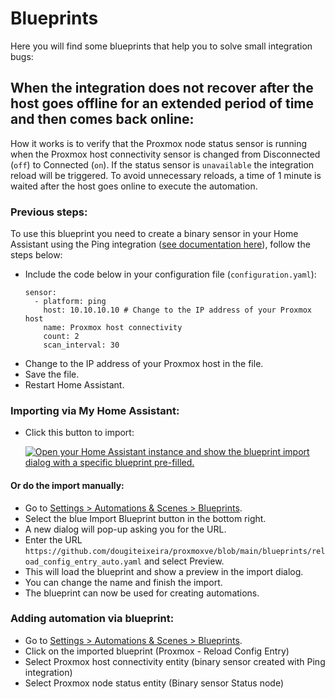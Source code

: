 # Blueprints

Here you will find some blueprints that help you to solve small integration bugs:

## When the integration does not recover after the host goes offline for an extended period of time and then comes back online:

How it works is to verify that the Proxmox node status sensor is running when the Proxmox host connectivity sensor is changed from Disconnected (`off`) to Connected (`on`). If the status sensor is `unavailable` the integration reload will be triggered.
To avoid unnecessary reloads, a time of 1 minute is waited after the host goes online to execute the automation.

### Previous steps:

To use this blueprint you need to create a binary sensor in your Home Assistant using the Ping integration ([see documentation here](https://www.home-assistant.io/integrations/ping/#binary-sensor)), follow the steps below:

* Include the code below in your configuration file (`configuration.yaml`):
  ```
  sensor:
    - platform: ping
      host: 10.10.10.10 # Change to the IP address of your Proxmox host
      name: Proxmox host connectivity
      count: 2
      scan_interval: 30
  ```
* Change to the IP address of your Proxmox host in the file.
* Save the file.
* Restart Home Assistant.

### Importing via My Home Assistant:
* Click this button to import:
  
  [![Open your Home Assistant instance and show the blueprint import dialog with a specific blueprint pre-filled.](https://my.home-assistant.io/badges/blueprint_import.svg)](https://my.home-assistant.io/redirect/blueprint_import/?blueprint_url=https://github.com/dougiteixeira/proxmoxve/blob/main/blueprints/reload_config_entry_auto.yaml)

#### Or do the import manually:

* Go to [Settings > Automations & Scenes > Blueprints](https://my.home-assistant.io/redirect/blueprints/).
* Select the blue Import Blueprint button in the bottom right.
* A new dialog will pop-up asking you for the URL.
* Enter the URL `https://github.com/dougiteixeira/proxmoxve/blob/main/blueprints/reload_config_entry_auto.yaml` and select Preview.
* This will load the blueprint and show a preview in the import dialog.
* You can change the name and finish the import.
* The blueprint can now be used for creating automations.

### Adding automation via blueprint:

* Go to [Settings > Automations & Scenes > Blueprints](https://my.home-assistant.io/redirect/blueprints/).
* Click on the imported blueprint (Proxmox - Reload Config Entry)
* Select Proxmox host connectivity entity (binary sensor created with Ping integration)
* Select Proxmox node status entity (Binary sensor Status node)

